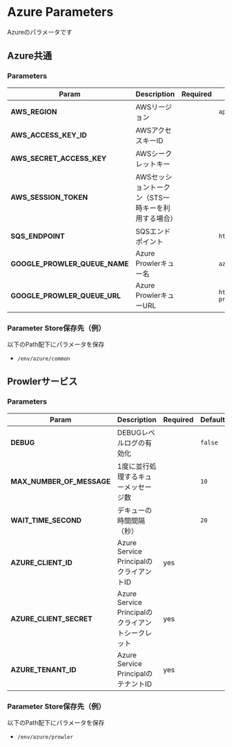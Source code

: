 # Azure Parameters

Azureのパラメータです

## Azure共通

### Parameters

| Param | Description | Required | Default |
| --- | --- | --- | --- |
| **AWS_REGION** | AWSリージョン | | `ap-northeast-1` |
| **AWS_ACCESS_KEY_ID** | AWSアクセスキーID | | |
| **AWS_SECRET_ACCESS_KEY** | AWSシークレットキー | | |
| **AWS_SESSION_TOKEN** | AWSセッショントークン（STS一時キーを利用する場合） | | |
| **SQS_ENDPOINT** | SQSエンドポイント | | `http://queue.middleware.svc.cluster.local:9324` |
| **GOOGLE_PROWLER_QUEUE_NAME** | Azure Prowlerキュー名 | | `azure-prowler` |
| **GOOGLE_PROWLER_QUEUE_URL** | Azure ProwlerキューURL | | `http://queue.middleware.svc.cluster.local:9324/queue/azure-prowler` |
### Parameter Store保存先（例）

以下のPath配下にパラメータを保存

- `/env/azure/common`

## Prowlerサービス

### Parameters

| Param | Description | Required | Default |
| --- | --- | --- | --- |
| **DEBUG** | DEBUGレベルログの有効化 | | `false` |
| **MAX_NUMBER_OF_MESSAGE** | 1度に並行処理するキューメッセージ数 | | `10` |
| **WAIT_TIME_SECOND** | デキューの時間間隔（秒） | | `20` |
| **AZURE_CLIENT_ID** | Azure Service PrincipalのクライアントID | yes | |
| **AZURE_CLIENT_SECRET** | Azure Service Principalのクライアントシークレット | yes | |
| **AZURE_TENANT_ID** | Azure Service PrincipalのテナントID | yes | |

### Parameter Store保存先（例）

以下のPath配下にパラメータを保存

- `/env/azure/prowler`

